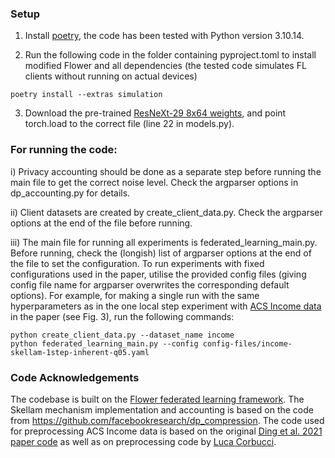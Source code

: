 ### Setup

1) Install [poetry](https://python-poetry.org/docs/), the code has been tested with Python version 3.10.14.

2) Run the following code in the folder containing pyproject.toml to install modified Flower and all dependencies (the tested code simulates FL clients without running on actual devices)

```
poetry install --extras simulation
```

3) Download the pre-trained [ResNeXt-29 8x64 weights](https://github.com/bearpaw/pytorch-classification), and point torch.load to the correct file (line 22 in models.py).

### For running the code:

i) Privacy accounting should be done as a separate step before running the main file to get the correct noise level. Check the argparser options in dp_accounting.py for details.

ii) Client datasets are created by create_client_data.py. Check the argparser options at the end of the file before running.

iii) The main file for running all experiments is federated_learning_main.py. Before running, check the (longish) list of argparser options at the end of the file to set the configuration. To run experiments with fixed configurations used in the paper, utilise the provided config files (giving config file name for argparser overwrites the corresponding default options). For example, for making a single run with the same hyperparameters as in the one local step experiment with [ACS Income data](https://github.com/socialfoundations/folktables) in the paper (see Fig. 3), run the following commands:

```
python create_client_data.py --dataset_name income
python federated_learning_main.py --config config-files/income-skellam-1step-inherent-q05.yaml
```

### Code Acknowledgements

The codebase is built on the [Flower federated learning framework](https://github.com/adap/flower). The Skellam mechanism implementation and accounting is based on the code from https://github.com/facebookresearch/dp_compression. The code used for preprocessing ACS Income data is based on the original [Ding et al. 2021 paper code](https://github.com/socialfoundations/folktables) as well as on preprocessing code by [Luca Corbucci](https://github.com/lucacorbucci).